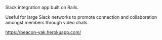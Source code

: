 Slack integration app built on Rails. 

Useful for large Slack networks to promote connection and collaboration amongst members through video chats.  

https://beacon-yak.herokuapp.com/
